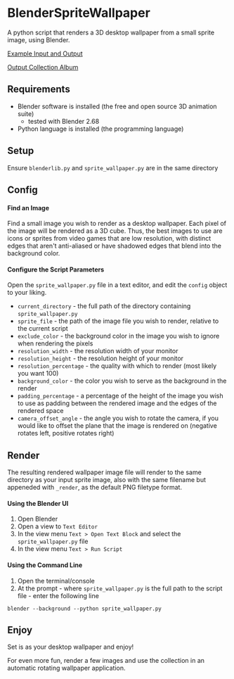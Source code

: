 BlenderSpriteWallpaper
======================
A python script that renders a 3D desktop wallpaper from a small sprite image, using Blender.

[Example Input and Output](http://imgur.com/a/Fzm1g)

[Output Collection Album](http://imgur.com/a/QbolL)

Requirements
------------
* Blender software is installed (the free and open source 3D animation suite)
  * tested with Blender 2.68
* Python language is installed (the programming language)

Setup
-----
Ensure `blenderlib.py` and `sprite_wallpaper.py` are in the same directory

Config
------
#### Find an Image
Find a small image you wish to render as a desktop wallpaper.  Each pixel of the image will be rendered as a 3D cube.  Thus, the best images to use are icons or sprites from video games that are low resolution, with distinct edges that aren't anti-aliased or have shadowed edges that blend into the background color.

#### Configure the Script Parameters
Open the `sprite_wallpaper.py` file in a text editor, and edit the `config` object to your liking.
* `current_directory` - the full path of the directory containing `sprite_wallpaper.py`
* `sprite_file` - the path of the image file you wish to render, relative to the current script
* `exclude_color` - the background color in the image you wish to ignore when rendering the pixels
* `resolution_width` - the resolution width of your monitor
* `resolution_height` - the resolution height of your monitor
* `resolution_percentage` - the quality with which to render (most likely you want 100)
* `background_color` - the color you wish to serve as the background in the render
* `padding_percentage` - a percentage of the height of the image you wish to use as padding between the rendered image and the edges of the rendered space
* `camera_offset_angle` - the angle you wish to rotate the camera, if you would like to offset the plane that the image is rendered on (negative rotates left, positive rotates right)

Render
------
The resulting rendered wallpaper image file will render to the same directory as your input sprite image, also with the same filename but appeneded with `_render`, as the default PNG filetype format.

#### Using the Blender UI
1. Open Blender
2. Open a view to `Text Editor`
3. In the view menu `Text > Open Text Block` and select the `sprite_wallpaper.py` file
4. In the view menu `Text > Run Script`

#### Using the Command Line
1. Open the terminal/console
2. At the prompt - where `sprite_wallpaper.py` is the full path to the script file - enter the following line
```
blender --background --python sprite_wallpaper.py
```

Enjoy
-----
Set is as your desktop wallpaper and enjoy!

For even more fun, render a few images and use the collection in an automatic rotating wallpaper application.

